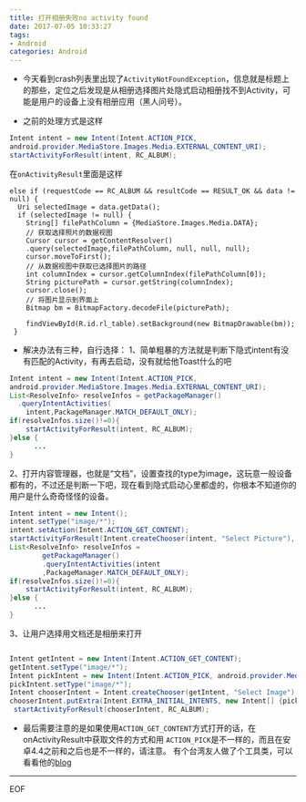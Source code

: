 ```yaml
---
title: 打开相册失败no activity found
date: 2017-07-05 10:33:27
tags: 
- Android
categories: Android
---
```


- 今天看到crash列表里出现了`ActivityNotFoundException`，信息就是标题上的那些，定位之后发现是从相册选择图片处隐式启动相册找不到Activity，可能是用户的设备上没有相册应用（黑人问号）。

- 之前的处理方式是这样
```java
Intent intent = new Intent(Intent.ACTION_PICK,
android.provider.MediaStore.Images.Media.EXTERNAL_CONTENT_URI);
startActivityForResult(intent, RC_ALBUM);
```
在`onActivityResult`里面是这样
```
else if (requestCode == RC_ALBUM && resultCode == RESULT_OK && data != null) {
  Uri selectedImage = data.getData();
  if (selectedImage != null) {
    String[] filePathColumn = {MediaStore.Images.Media.DATA};
    // 获取选择照片的数据视图
    Cursor cursor = getContentResolver()
    .query(selectedImage,filePathColumn, null, null, null);
    cursor.moveToFirst();
    // 从数据视图中获取已选择图片的路径
    int columnIndex = cursor.getColumnIndex(filePathColumn[0]);
    String picturePath = cursor.getString(columnIndex);
    cursor.close();
    // 将图片显示到界面上
    Bitmap bm = BitmapFactory.decodeFile(picturePath);

    findViewById(R.id.rl_table).setBackground(new BitmapDrawable(bm));
 }
```
- 解决办法有三种，自行选择：
1、简单粗暴的方法就是判断下隐式intent有没有匹配的Activity，有再去启动，没有就给他Toast什么的吧

```java
Intent intent = new Intent(Intent.ACTION_PICK,
android.provider.MediaStore.Images.Media.EXTERNAL_CONTENT_URI);
List<ResolveInfo> resolveInfos = getPackageManager()
  .queryIntentActivities(
    intent,PackageManager.MATCH_DEFAULT_ONLY);
if(resolveInfos.size()!=0){
    startActivityForResult(intent, RC_ALBUM);
}else {
      ...
}
```

2、打开内容管理器，也就是“文档”，设置查找的type为image，这玩意一般设备都有的，不过还是判断一下吧，现在看到隐式启动心里都虚的，你根本不知道你的用户是什么奇奇怪怪的设备。

```java
Intent intent = new Intent();
intent.setType("image/*");
intent.setAction(Intent.ACTION_GET_CONTENT);
startActivityForResult(Intent.createChooser(intent, "Select Picture"), RC_ALBUM);
List<ResolveInfo> resolveInfos = 
        getPackageManager()
        .queryIntentActivities(intent
        ,PackageManager.MATCH_DEFAULT_ONLY);
if(resolveInfos.size()!=0){
    startActivityForResult(intent, RC_ALBUM);
}else {
      ...
}
```

3、让用户选择用文档还是相册来打开
```java

Intent getIntent = new Intent(Intent.ACTION_GET_CONTENT);
getIntent.setType("image/*");
Intent pickIntent = new Intent(Intent.ACTION_PICK, android.provider.MediaStore.Images.Media.EXTERNAL_CONTENT_URI);
pickIntent.setType("image/*");
Intent chooserIntent = Intent.createChooser(getIntent, "Select Image");
chooserIntent.putExtra(Intent.EXTRA_INITIAL_INTENTS, new Intent[] {pickIntent});
 startActivityForResult(chooserIntent, RC_ALBUM);
```

- 最后需要注意的是如果使用`ACTION_GET_CONTENT`方式打开的话，在onActivityResult中获取文件的方式和用 `ACTION_PICK`是不一样的，而且在安卓4.4之前和之后也是不一样的，请注意。
有个台湾友人做了个工具类，可以看看他的[blog](https://magiclen.org/android-filechooser/)
***
EOF